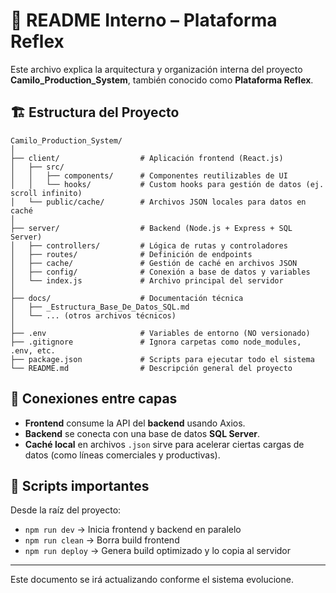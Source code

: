# 🧭 README Interno – Plataforma Reflex

Este archivo explica la arquitectura y organización interna del proyecto **Camilo_Production_System**, también conocido como **Plataforma Reflex**.

## 🏗 Estructura del Proyecto

```
Camilo_Production_System/
│
├── client/                  # Aplicación frontend (React.js)
│   ├── src/
│   │   ├── components/      # Componentes reutilizables de UI
│   │   └── hooks/           # Custom hooks para gestión de datos (ej. scroll infinito)
│   └── public/cache/        # Archivos JSON locales para datos en caché
│
├── server/                  # Backend (Node.js + Express + SQL Server)
│   ├── controllers/         # Lógica de rutas y controladores
│   ├── routes/              # Definición de endpoints
│   ├── cache/               # Gestión de caché en archivos JSON
│   ├── config/              # Conexión a base de datos y variables
│   └── index.js             # Archivo principal del servidor
│
├── docs/                    # Documentación técnica
│   ├── _Estructura_Base_De_Datos_SQL.md
│   └── ... (otros archivos técnicos)
│
├── .env                     # Variables de entorno (NO versionado)
├── .gitignore               # Ignora carpetas como node_modules, .env, etc.
├── package.json             # Scripts para ejecutar todo el sistema
└── README.md                # Descripción general del proyecto
```

## 🔌 Conexiones entre capas
- **Frontend** consume la API del **backend** usando Axios.
- **Backend** se conecta con una base de datos **SQL Server**.
- **Caché local** en archivos `.json` sirve para acelerar ciertas cargas de datos (como líneas comerciales y productivas).

## 🚀 Scripts importantes
Desde la raíz del proyecto:
- `npm run dev` → Inicia frontend y backend en paralelo
- `npm run clean` → Borra build frontend
- `npm run deploy` → Genera build optimizado y lo copia al servidor

---

Este documento se irá actualizando conforme el sistema evolucione.

